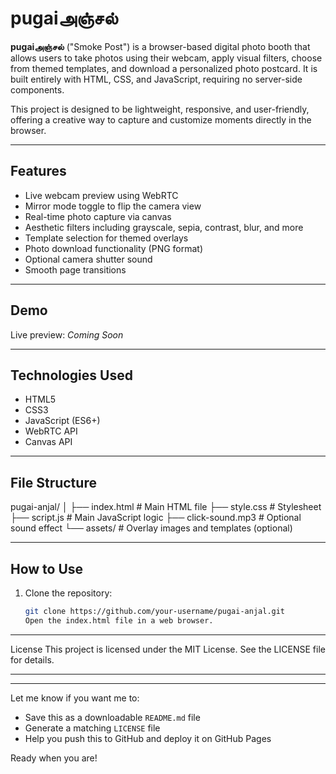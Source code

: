 # pugaiஅஞ்சல்

**pugaiஅஞ்சல்** ("Smoke Post") is a browser-based digital photo booth that allows users to take photos using their webcam, apply visual filters, choose from themed templates, and download a personalized photo postcard. It is built entirely with HTML, CSS, and JavaScript, requiring no server-side components.

This project is designed to be lightweight, responsive, and user-friendly, offering a creative way to capture and customize moments directly in the browser.

---

## Features

- Live webcam preview using WebRTC
- Mirror mode toggle to flip the camera view
- Real-time photo capture via canvas
- Aesthetic filters including grayscale, sepia, contrast, blur, and more
- Template selection for themed overlays
- Photo download functionality (PNG format)
- Optional camera shutter sound
- Smooth page transitions

---

## Demo

Live preview: _Coming Soon_

---

## Technologies Used

- HTML5
- CSS3
- JavaScript (ES6+)
- WebRTC API
- Canvas API

---

## File Structure

pugai-anjal/
│
├── index.html           # Main HTML file
├── style.css            # Stylesheet
├── script.js            # Main JavaScript logic
├── click-sound.mp3      # Optional sound effect
└── assets/              # Overlay images and templates (optional)

---

## How to Use

1. Clone the repository:
   ```bash
   git clone https://github.com/your-username/pugai-anjal.git
   Open the index.html file in a web browser.
---
License
This project is licensed under the MIT License. See the LICENSE file for details.

---
---

Let me know if you want me to:

- Save this as a downloadable `README.md` file  
- Generate a matching `LICENSE` file  
- Help you push this to GitHub and deploy it on GitHub Pages

Ready when you are!

